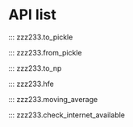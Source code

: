 # API list

::: zzz233.to_pickle

::: zzz233.from_pickle

::: zzz233.to_np

::: zzz233.hfe

::: zzz233.moving_average

::: zzz233.check_internet_available
